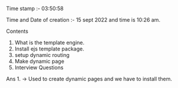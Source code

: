 Time stamp :- 03:50:58

Time and Date of creation :- 15 sept 2022 and time is 10:26 am.


Contents

1. What is the template engine.
2. Install ejs template package.
3. setup dynamic routing
4. Make dynamic page
5. Interview Questions

Ans 1. -> Used to create dynamic pages and we have to install them.